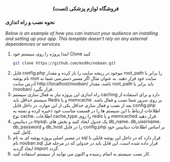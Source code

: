   <h3 align="center">فروشگاه لوازم پزشکی (تست)</h3>


### نحوه نصب و راه اندازی

_Below is an example of how you can instruct your audience on installing and setting up your app. This template doesn't rely on any external dependencies or services._

1. ابتدا پروژه را روی سیستم خود Clone کنید
   ```sh
   git clone https://github.com/msd0s/nobaan.git
   ```
2. فایل config.php موجود در ریشه سایت را باز کرده و مقدار root_path را برابر با نام پوشه root سایت خود قرار دهید.
   به عنوان مثال اگر مسیر دسترسی شما به آدرس سایت http://localhost/nooban/ باشد، مقدار root_path باید برابر با /nooban/ قرار بگیرد.
3. راه اندازی این پروژه نیاز به فعال سازی سیستم caching دارد و برای استفاده از سیستم حداقل باید Redis و یا memcache بر روی سرور شما نصب و فعال باشد. بعد از نصب و فعال سازی حداقل یکی از این موارد، در داخل فایل config.php اطلاعات ارتباط با این سیستم ها را در قسمت مناسب خود ذخیره کرده و بسته به نوع cache، اطلاعات cache_type را روی redis و یا memcached قرار دهید.
4. در دیتابیس mysql، یک جدول ایجاد کنید و بخش های db_name، db_username، db_password و db_host را در فایل config.php بر اساس اطلاعات دیتابیس خود کامل کنید.
5. در مسیر اصلی پروژه پوشه ای به نام sql قرار دارد که در داخل این پوشه فایلی با نام nooban.sql قرار داده شده است. این فایل باید در جدولی که در مرحله قبل ایجاد گردید import گردد.
6. کار نصب سیستم به اتمام رسیده و اکنون می توانید از سیستم استفاده کنید.
